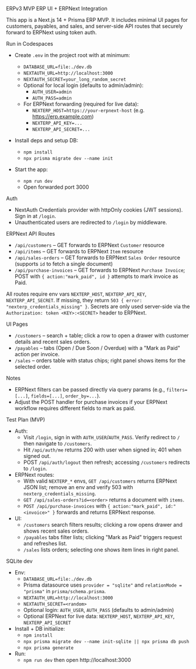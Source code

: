 ERPv3 MVP ERP UI + ERPNext Integration

This app is a Next.js 14 + Prisma ERP MVP. It includes minimal UI pages for customers, payables, and sales, and server-side API routes that securely forward to ERPNext using token auth.

Run in Codespaces

- Create `.env` in the project root with at minimum:
  - `DATABASE_URL=file:./dev.db`
  - `NEXTAUTH_URL=http://localhost:3000`
  - `NEXTAUTH_SECRET=your_long_random_secret`
  - Optional for local login (defaults to admin/admin):
    - `AUTH_USER=admin`
    - `AUTH_PASS=admin`
  - For ERPNext forwarding (required for live data):
    - `NEXTERP_HOST=https://your-erpnext-host` (e.g. https://erp.example.com)
    - `NEXTERP_API_KEY=...`
    - `NEXTERP_API_SECRET=...`

- Install deps and setup DB:
  - `npm install`
  - `npx prisma migrate dev --name init`

- Start the app:
  - `npm run dev`
  - Open forwarded port 3000

Auth

- NextAuth Credentials provider with httpOnly cookies (JWT sessions). Sign in at `/login`.
- Unauthenticated users are redirected to `/login` by middleware.

ERPNext API Routes

- `/api/customers` – GET forwards to ERPNext `Customer` resource
- `/api/items` – GET forwards to ERPNext `Item` resource
- `/api/sales-orders` – GET forwards to ERPNext `Sales Order` resource (supports `id` to fetch a single document)
- `/api/purchase-invoices` – GET forwards to ERPNext `Purchase Invoice`; POST with `{ action:"mark_paid", id }` attempts to mark invoice as Paid.

All routes require env vars `NEXTERP_HOST`, `NEXTERP_API_KEY`, `NEXTERP_API_SECRET`. If missing, they return `503 { error: "nexterp_credentials_missing" }`. Secrets are only used server-side via the `Authorization: token <KEY>:<SECRET>` header to ERPNext.

UI Pages

- `/customers` – search + table; click a row to open a drawer with customer details and recent sales orders.
- `/payables` – tabs (Open / Due Soon / Overdue) with a "Mark as Paid" action per invoice.
- `/sales` – orders table with status chips; right panel shows items for the selected order.

Notes

- ERPNext filters can be passed directly via query params (e.g., `filters=[...]`, `fields=[...]`, `order_by=...`).
- Adjust the POST handler for purchase invoices if your ERPNext workflow requires different fields to mark as paid.

Test Plan (MVP)

- Auth:
  - Visit `/login`, sign in with `AUTH_USER`/`AUTH_PASS`. Verify redirect to `/` then navigate to `/customers`.
  - Hit `/api/auth/me` returns 200 with user when signed in; 401 when signed out.
  - POST `/api/auth/logout` then refresh; accessing `/customers` redirects to `/login`.
- ERPNext routes:
  - With valid `NEXTERP_*` envs, `GET /api/customers` returns ERPNext JSON list; remove an env and verify 503 with `nexterp_credentials_missing`.
  - `GET /api/sales-orders?id=<order>` returns a document with `items`.
  - `POST /api/purchase-invoices` with `{ action:"mark_paid", id:"<invoice>" }` forwards and returns ERPNext response.
- UI:
  - `/customers` search filters results; clicking a row opens drawer and shows recent sales orders.
  - `/payables` tabs filter lists; clicking "Mark as Paid" triggers request and refreshes list.
  - `/sales` lists orders; selecting one shows item lines in right panel.

SQLite dev

- Env:
  - `DATABASE_URL=file:./dev.db`
  - Prisma datasource uses `provider = "sqlite"` and `relationMode = "prisma"` in `prisma/schema.prisma`.
  - `NEXTAUTH_URL=http://localhost:3000`
  - `NEXTAUTH_SECRET=<random>`
  - Optional login: `AUTH_USER`, `AUTH_PASS` (defaults to admin/admin)
  - Optional ERPNext for live data: `NEXTERP_HOST`, `NEXTERP_API_KEY`, `NEXTERP_API_SECRET`
- Install + DB initialize:
  - `npm install`
  - `npx prisma migrate dev --name init-sqlite || npx prisma db push`
  - `npx prisma generate`
- Run:
  - `npm run dev` then open http://localhost:3000
